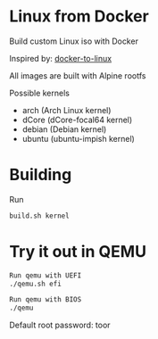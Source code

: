 # Linux from Docker
Build custom Linux iso with Docker

Inspired by: [docker-to-linux](https://github.com/iximiuz/docker-to-linux)

All images are built with Alpine rootfs 

Possible kernels
* arch   (Arch Linux kernel)
* dCore  (dCore-focal64 kernel)
* debian (Debian kernel)
* ubuntu (ubuntu-impish kernel)

# Building

Run
```bash
build.sh kernel
```

# Try it out in QEMU
```bash
Run qemu with UEFI
./qemu.sh efi

Run qemu with BIOS
./qemu
```
Default root password: toor

